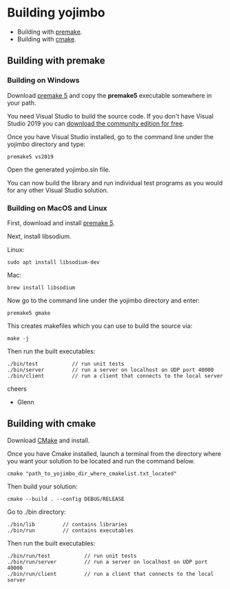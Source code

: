 Building yojimbo
================
+ Building with [premake](#Building-with-premake).
+ Building with [cmake](#Building-with-cmake).

## Building with premake

### Building on Windows

Download [premake 5](https://premake.github.io/download.html) and copy the **premake5** executable somewhere in your path.

You need Visual Studio to build the source code. If you don't have Visual Studio 2019 you can [download the community edition for free](https://visualstudio.microsoft.com/thank-you-downloading-visual-studio/?sku=Community&rel=16).

Once you have Visual Studio installed, go to the command line under the yojimbo directory and type:

    premake5 vs2019

Open the generated yojimbo.sln file.

You can now build the library and run individual test programs as you would for any other Visual Studio solution.

### Building on MacOS and Linux

First, download and install [premake 5](https://premake.github.io/download.html).

Next, install libsodium.

Linux:

    sudo apt install libsodium-dev

Mac:

    brew install libsodium

Now go to the command line under the yojimbo directory and enter:

    premake5 gmake

This creates makefiles which you can use to build the source via:

    make -j

Then run the built executables:

    ./bin/test           // run unit tests
    ./bin/server         // run a server on localhost on UDP port 40000
    ./bin/client         // run a client that connects to the local server

cheers

 - Glenn

## Building with cmake

Download [CMake](https://cmake.org/download/) and install.

Once you have Cmake installed, launch a terminal from the directory where you want your solution to be located and run the command below.

    cmake "path_to_yojimbo_dir_where_cmakelist.txt_located"

Then build your solution:

    cmake --build . --config DEBUG/RELEASE

Go to ./bin directory:

    ./bin/lib         // contains libraries
    ./bin/run         // contains executables

Then run the built executables:

    ./bin/run/test           // run unit tests
    ./bin/run/server         // run a server on localhost on UDP port 40000
    ./bin/run/client         // run a client that connects to the local server